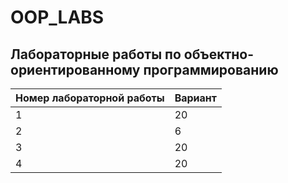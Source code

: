 # OOP_LABS
Лабораторные работы по объектно-ориентированному программированию
-----
| Номер лабораторной работы | Вариант |
|---------------------------|---------|
| 1                         | 20      |
| 2                         | 6       |
| 3                         | 20      |
| 4                         | 20      |
